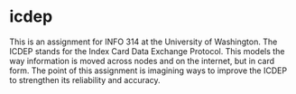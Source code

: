 # icdep
This is an assignment for INFO 314 at the University of Washington. The ICDEP stands for the Index Card Data Exchange Protocol. This models the way information is moved across nodes and on the internet, but in card form. The point of this assignment is imagining ways to improve the ICDEP to strengthen its reliability and accuracy.
